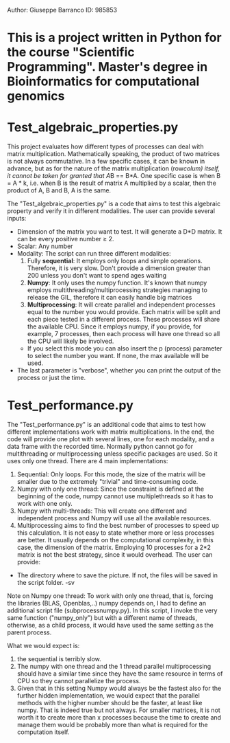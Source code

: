 Author: Giuseppe Barranco
ID: 985853 
# This is a project written in Python for the course "Scientific Programming". Master's degree in Bioinformatics for computational genomics



# Test_algebraic_properties.py


This project evaluates how different types of processes can deal with matrix multiplication.
Mathematically speaking, the product of two matrices is not always commutative. In a few specific cases, it can be known in advance, but as for the nature of the matrix multiplication (row*colum) itself, it cannot be taken for granted that A*B == B*A.
One specific case is when B = A * k, i.e. when B is the result of matrix A multiplied by a scalar, then the product of A, B and B, A is the same. 

The "Test_algebraic_properties.py" is a code that aims to test this algebraic property and verify it in different modalities. The user can provide several inputs:
* Dimension of the matrix you want to test. It will generate a D*D matrix. It can be every positive number ≥ 2. 
* Scalar: Any number
* Modality: The script can run three different modalities:
  1. Fully **sequential**: It employs only loops and simple operations. Therefore, it is very slow. Don't provide a dimension greater than 200 unless you don't want to spend ages waiting
  2. **Numpy**: It only uses the numpy function. It's known that numpy employs multithreading/multiprocessing strategies managing to release the GIL, therefore it can easily handle big matrices
  3. **Multiprocessing**: It will create parallel and independent processes equal to the number you would provide. Each matrix will be split and each piece tested in a different process. These processes will share the available CPU. Since it employs numpy, if you provide, for example, 7 processes, then each process will have one thread so all the CPU will likely be involved. 
    * If you select this mode you can also insert the p (process) parameter to select the number you
      want. If none, the max available will be used. 
* The last parameter is "verbose", whether you can print the output of the process or just the time.

# Test_performance.py



The "Test_performance.py" is an additional code that aims to test how different implementations work with matrix multiplications. In the end, the code will provide one plot with several lines, one for each modality, and a data frame with the recorded time.
Normally python cannot go for multithreading or multiprocessing unless specific packages are used. So it uses only one thread.
There are 4 main implementations: 
1. Sequential: Only loops. For this mode, the size of the matrix will be smaller due to the extremely "trivial" and time-consuming code.
2. Numpy with only one thread: Since the constraint is defined at the beginning of the code, numpy cannot use multiplethreads so it has to work with one only. 
3. Numpy with multi-threads: This will create one different and independent process and Numpy will use all the available resources.
4. Multiprocessing aims to find the best number of processes to speed up this calculation. It is not easy to state whether more or less processes are better. It usually depends on the computational complexity, in this case, the dimension of the matrix. Employing 10 processes for a 2*2 matrix is not the best strategy, since it would overhead.
The user can provide:
* The directory where to save the picture. If not, the files will be saved in the script folder. -sv



Note on Numpy one thread: To work with only one thread, that is,  forcing the libraries (BLAS, Openblas,..) numpy depends on, I had to define an additional script file (subprocessnumpy.py). In this script, I invoke the very same function ("numpy_only") but with a different name of threads, otherwise, as a child process, it would have used the same setting as the parent process.

What we would expect is: 
1. the sequential is terribly slow.
2. The numpy with one thread and the 1 thread parallel multiprocessing should have a similar time since they have the same resource in terms of CPU so they cannot parallelize the process.
3. Given that in this setting Numpy would always be the fastest also for the further hidden implementation, we would expect that the parallel methods with the higher number should be the faster, at least like numpy. That is indeed true but not always. For smaller matrices, it is not worth it to create more than x processes because the time to create and manage them would be probably more than what is required for the computation itself.
